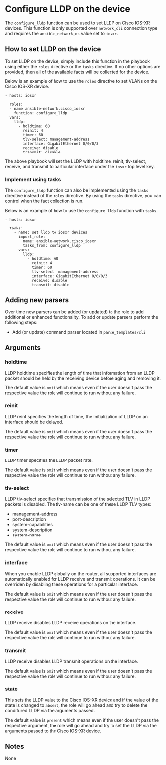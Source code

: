 # Configure LLDP on the device

The `configure_lldp` function can be used to set LLDP on Cisco IOS-XR devices.
This function is only supported over `network_cli` connection type and 
requires the `ansible_network_os` value set to `iosxr`.

## How to set LLDP on the device

To set LLDP on the device, simply include this function in the playbook
using either the `roles` directive or the `tasks` directive.  If no other
options are provided, then all of the available facts will be collected for 
the device.

Below is an example of how to use the `roles` directive to set VLANs on the 
Cisco IOS-XR device.

```
- hosts: iosxr

  roles:
  - name ansible-network.cisco_iosxr
    function: configure_lldp
  vars:
    lldp:
      - holdtime: 60
        reinit: 4
        timer: 60
        tlv-select: management-address
        interface: GigabitEthernet 0/0/0/3
        receive: disable
        transmit: disable
```

The above playbook will set the LLDP with holdtime, reinit, tlv-select, receive,
and transmit to particular interface under the `iosxr` top level key.  

### Implement using tasks

The `configure_lldp` function can also be implemented using the `tasks` directive
instead of the `roles` directive.  By using the `tasks` directive, you can
control when the fact collection is run. 

Below is an example of how to use the `configure_lldp` function with `tasks`.

```
- hosts: iosxr

  tasks:
    - name: set lldp to iosxr devices
      import_role:
        name: ansible-network.cisco_iosxr
        tasks_from: configure_lldp
      vars:
        lldp:
          - holdtime: 60
            reinit: 4
            timer: 60
            tlv-select: management-address
            interface: GigabitEthernet 0/0/0/3
            receive: disable
            transmit: disable
```

## Adding new parsers

Over time new parsers can be added (or updated) to the role to add additional
or enhanced functionality.  To add or update parsers perform the following
steps:

* Add (or update) command parser located in `parse_templates/cli`

## Arguments

### holdtime

LLDP holdtime specifies the length of time that information from an LLDP packet should
be held by the receiving device before aging and removing it.

The default value is `omit` which means even if the user doesn't pass the respective
value the role will continue to run without any failure.

### reinit

LLDP reint specifies the length of time, the initialization of LLDP on an interface should 
be delayed.

The default value is `omit` which means even if the user doesn't pass the respective
value the role will continue to run without any failure.

### timer

LLDP timer specifies the LLDP packet rate.

The default value is `omit` which means even if the user doesn't pass the respective 
value the role will continue to run without any failure.

### tlv-select
LLDP tlv-select specifies that transmission of the selected TLV in LLDP packets is disabled.
The tlv-name can be one of these LLDP TLV types:

* management-address
* port-description
* system-capabilities
* system-description
* system-name

The default value is `omit` which means even if the user doesn't pass the respective
value the role will continue to run without any failure.

### interface

When you enable LLDP globally on the router, all supported interfaces are automatically 
enabled for LLDP receive and transmit operations. It can be overriden by disabling these 
operations for a particular interface.

The default value is `omit` which means even if the user doesn't pass the respective
value the role will continue to run without any failure.

### receive

LLDP receive disables LLDP receive operations on the interface.

The default value is `omit` which means even if the user doesn't pass the respective
value the role will continue to run without any failure.

### transmit

LLDP receive disables LLDP transmit operations on the interface.

The default value is `omit` which means even if the user doesn't pass the respective
value the role will continue to run without any failure.

### state

This sets the LLDP value to the Cisco IOS-XR device and if the value of the state is changed
to `absent`, the role will go ahead and try to delete the condifured LLDP via the arguments
passed.

The default value is `present` which means even if the user doesn't pass the respective
argument, the role will go ahead and try to set the LLDP via the arguments passed to the 
Cisco IOS-XR device.

## Notes

None
